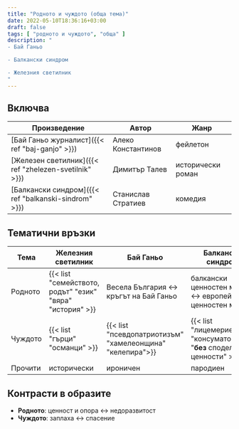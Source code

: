 ```yaml
---
title: "Родното и чуждото (обща тема)"
date: 2022-05-10T18:36:16+03:00
draft: false
tags: [ "родното и чуждото", "обща" ]
description: "
- Бай Ганьо

- Балкански синдром

- Железния светилник
"
---
```


## Включва

| Произведение | Автор | Жанр |
|--------------|-------|------|
| [Бай Ганьо журналист]({{< ref "baj-ganjo" >}}) | Алеко Константинов | фейлетон |
| [Железен светилник]({{< ref "zhelezen-svetilnik" >}}) | Димитър Талев | исторически роман |
| [Балкански синдром]({{< ref "balkanski-sindrom" >}}) | Станислав Стратиев | комедия |


## Тематични връзки

| Тема | Железния светилник | Бай Ганьо | Балкански синдром |
|------|--------------------|-----------|-------------------|
| Родното | {{< list "семейството, родът" "език" "вяра" "история" >}} | Весела България <-> кръгът на Бай Ганьо | балкански ценностен модел <-> европейски ценностен модел |
| Чуждото | {{< list "гърци" "османци" >}} | {{< list "псевдопатриотизъм" "хамелеонщина" "келепира">}} | {{< list "лицемерие" "консуматорство" "**без** споделени ценности" >}} |
| Прочити | исторически | ироничен | пародиен |

## Контрасти в образите

- **Родното**: ценност и опора <-> недоразвитост
- **Чуждото**: заплаха <-> спасение